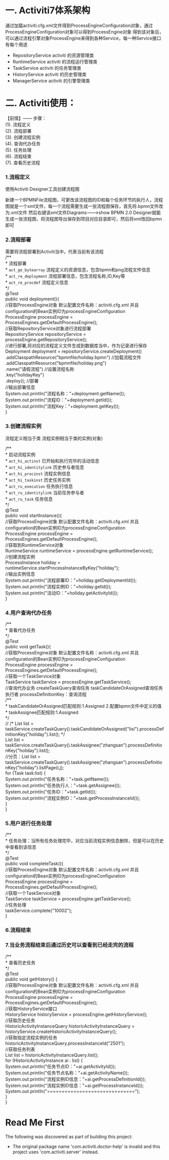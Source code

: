 
# 一. Activiti7体系架构
通过加载activiti.cfg.xml文件得到ProcessEngineConfiguration对象，通过ProcessEngineConfiguration对象可以得到ProcessEngine对象
得到该对象后，可以通过流程引擎对象ProcessEngine来得到各种Service，每一种Service接口有每个用途
* RepositoryService activiti 的资源管理类
* RuntimeService activiti 的流程运行管理类
* TaskService activiti 的任务管理类
* HistoryService activiti 的历史管理类
* ManagerService activiti 的引擎管理类


# 二. Activiti使用：
【前情】—— 步骤：  
(1). 流程定义  
(2). 流程部署  
(3). 创建流程实例  
(4). 查询代办任务  
(5). 任务处理  
(6). 流程结束  
(7). 查看历史流程  

### 1.流程定义
使用Activiti Designer工具创建流程图

新建一个BPMNFile流程图，可更改该流程图的ID和每个任务环节的执行人，流程图就是一个xml文件，每一个流程需要生成一张流程图保存，首先将.bpmn文件改为.xml文件
然后右键该xml文件Diagrams--->show BPMN 2.0 Designer就能生成一张流程图，将流程图导出保存到项目对应目录即可，然后将xml改回bpmn即可



### 2.流程部署
需要将流程部署到Activiti当中，代表当前有该流程    
/**  
\* 流程部署  
\* `act_ge_bytearray` 流程定义的资源信息，包含bpmn和png流程文件信息  
\* `act_re_deployment` 流程部署信息，包含流程名称,ID,Key等  
\* `act_re_procdef` 流程定义信息  
\*/  
@Test  
public void deployment(){  
    //获取ProcessEngine对象 默认配置文件名称：activiti.cfg.xml 并且configuration的Bean实例ID为processEngineConfiguration  
    ProcessEngine processEngine = ProcessEngines.getDefaultProcessEngine();  
    //获取RepositoryService对象进行流程部署  
    RepositoryService repositoryService = processEngine.getRepositoryService();  
    //进行部署,将对应的流程定义文件生成到数据库当中，作为记录进行保存  
    Deployment deployment = repositoryService.createDeployment()  
    .addClasspathResource("bpmnfile/holiday.bpmn") //加载流程文件  
    .addClasspathResource("bpmnfile/holiday.png")  
    .name("请假流程") //设置流程名称  
    .key("holidayKey")  
    .deploy(); //部署  
    //输出部署信息  
    System.out.println("流程名称："+deployment.getName());  
    System.out.println("流程ID："+deployment.getId());  
    System.out.println("流程Key："+deployment.getKey());  
}




### 3.创建流程实例
流程定义相当于类
流程实例相当于类的实例(对象)

/**  
\* 启动流程实例  
\* `act_hi_actinst` 已开始和执行完毕的活动信息  
\* `act_hi_identitylink` 历史参与者信息  
\* `act_hi_procinst` 流程实例信息  
\* `act_hi_taskinst` 历史任务实例  
\* `act_ru_execution` 任务执行信息  
\* `act_ru_identitylink` 当前任务参与者  
\* `act_ru_task` 任务信息  
\*/  
@Test  
public void startInstance(){  
    //获取ProcessEngine对象 默认配置文件名称：activiti.cfg.xml 并且configuration的Bean实例ID为processEngineConfiguration  
    ProcessEngine processEngine = ProcessEngines.getDefaultProcessEngine();   
    //获取到RuntimeService对象  
    RuntimeService runtimeService = processEngine.getRuntimeService();  
    //创建流程实例  
    ProcessInstance holiday = runtimeService.startProcessInstanceByKey("holiday");  
    //输出实例信息  
    System.out.println("流程部署ID："+holiday.getDeploymentId());  
    System.out.println("流程实例ID："+holiday.getId());  
    System.out.println("活动ID："+holiday.getActivityId());  
}


### 4.用户查询代办任务
\/**  
\* 查看代办任务  
\*/  
@Test  
public void getTask(){  
    //获取ProcessEngine对象 默认配置文件名称：activiti.cfg.xml 并且configuration的Bean实例ID为processEngineConfiguration  
    ProcessEngine processEngine = ProcessEngines.getDefaultProcessEngine();  
    //获取一个TaskService对象  
    TaskService taskService = processEngine.getTaskService();  
    //查询代办业务 createTaskQuery查询任务 taskCandidateOrAssigned查询任务执行者 processDefinitionKey：查询流程  
    \/**  
    \* taskCandidateOrAssigned匹配规则:1.Assigned 2.配置bpmn文件中定义的值  
    \* taskAssignee匹配规则:1.Assigned  
    \*/  
    \// /* List<Task> list = taskService.createTaskQuery().taskCandidateOrAssigned("lisi").processDefinitionKey("holiday").list(); */  
    List<Task> list = taskService.createTaskQuery().taskAssignee("zhangsan").processDefinitionKey("holiday").list();  
    //分页：List<Task> list = taskService.createTaskQuery().taskAssignee("zhangsan").processDefinitionKey("holiday").listPage(i,j);  
    for (Task task:list) {  
        System.out.println("任务名称："+task.getName());  
        System.out.println("任务执行人："+task.getAssignee());  
        System.out.println("任务ID："+task.getId());  
        System.out.println("流程实例ID："+task.getProcessInstanceId());  
    }  
}  


### 5.用户进行任务处理
\/**  
\* 任务处理：当所有任务处理完毕，对应当前流程实例信息删除，但是可以在历史中查看到该信息  
\*/  
@Test  
public void completeTask(){  
    //获取ProcessEngine对象 默认配置文件名称：activiti.cfg.xml 并且configuration的Bean实例ID为processEngineConfiguration  
    ProcessEngine processEngine = ProcessEngines.getDefaultProcessEngine();  
    //获取一个TaskService对象  
    TaskService taskService = processEngine.getTaskService();  
    //任务处理  
    taskService.complete("10002");  
}  



### 6.流程结束  

### 7.当业务流程结束后通过历史可以查看到已经走完的流程  
\/**  
\* 查看历史任务  
\*/  
@Test  
public void getHistory() {  
    //获取ProcessEngine对象 默认配置文件名称：activiti.cfg.xml 并且configuration的Bean实例ID为processEngineConfiguration  
    ProcessEngine processEngine = ProcessEngines.getDefaultProcessEngine();  
    //获取HistoryService接口  
    HistoryService historyService = processEngine.getHistoryService();  
    //获取历史任务  
    HistoricActivityInstanceQuery historicActivityInstanceQuery = historyService.createHistoricActivityInstanceQuery();  
    //获取指定流程实例的任务   
    historicActivityInstanceQuery.processInstanceId("2501");  
    //获取任务列表   
    List<HistoricActivityInstance> list = historicActivityInstanceQuery.list();  
    for (HistoricActivityInstance ai : list) {  
        System.out.println("任务节点ID："+ai.getActivityId());  
        System.out.println("任务节点名称："+ai.getActivityName());  
        System.out.println("流程实例ID信息："+ai.getProcessDefinitionId());  
        System.out.println("流程实例ID信息："+ai.getProcessInstanceId());  
        System.out.println("==============================");  
    }  
}

# Read Me First  
The following was discovered as part of building this project:  

* The original package name 'com.activiti.doctor-help' is invalid and this project uses 'com.activiti.server' instead.  
